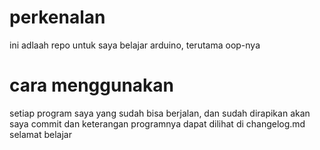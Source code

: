 # perkenalan
ini adlaah repo untuk saya belajar arduino, terutama oop-nya

# cara menggunakan
setiap program saya yang sudah bisa berjalan, dan sudah dirapikan akan saya commit dan keterangan programnya dapat dilihat di changelog.md selamat belajar


